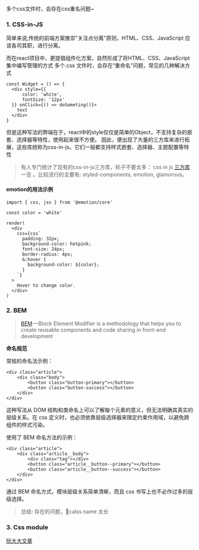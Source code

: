 多个css文件时，会存在css重名问题~
### 1. CSS-in-JS
简单来说,传统的前端方案推崇"关注点分离"原则，HTML、CSS、JavaScript 应该各司其职，进行分离。

而在react项目中，更提倡组件化方案，自然形成了将HTML、CSS、JavaScript集中编写管理的方式
多个.css 文件时，会存在“重命名”问题，常见的几种解决方式
```
const Widget = () => {
  <div style={{
      color: 'white',
      fontSize: '12px'
  }} onClick={() => doSometing()}>
    text  
  </div>
}
```
但是这种写法的弊端在于，react中的style仅仅是简单的Object，不支持复杂的嵌套、选择器等特性，使用起来很不方便。 因此，便出现了大量的三方库来进行拓展，这些库统称为css-in-js。它们一般都支持样式嵌套、选择器、主题配置等特性

> 有人专门统计了现有的css-in-js三方库，轮子不要太多： css in js [三方库](http://michelebertoli.github.io/css-in-js/)一览 。比较流行的主要有: styled-components, emotion, glamorous。


#### emotion的用法示例
```
import { css, jsx } from '@emotion/core'

const color = 'white'

render(
  <div
    css={css`
      padding: 32px;
      background-color: hotpink;
      font-size: 24px;
      border-radius: 4px;
      &:hover {
        background-color: ${color};
      }
    `}
  >
    Hover to change color.
  </div>
)
```

### 2. BEM
> [BEM](http://getbem.com/) — Block Element Modifier is a methodology that helps you to create reusable components and code sharing in front-end development

**命名规范**

常规的命名法示例：
```
<div class="article">
    <div class="body">
        <button class="button-primary"></button>
        <button class="button-success"></button>
    </div>
</div>
```
这种写法从 DOM 结构和类命名上可以了解每个元素的意义，但无法明确其真实的层级关系。在 css 定义时，也必须依靠层级选择器来限定约束作用域，以避免跨组件的样式污染。

使用了 BEM 命名方法的示例：
```
<div class="article">
    <div class="article__body">
        <div class="tag"></div>
        <button class="article__button--primary"></button>
        <button class="article__button--success"></button>
    </div>
</div>
```
通过 BEM 命名方式，模块层级关系简单清晰，而且 css 书写上也不必作过多的层级选择。

> 总结: 存在的问题，calss name 太长

### 3. Css module

[阮大大文章](http://www.ruanyifeng.com/blog/2016/06/css_modules.html)